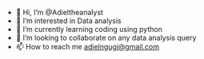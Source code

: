 - 👋 Hi, I’m @Adieltheanalyst
- 👀 I’m interested in Data analysis 
- 🌱 I’m currently learning coding using  python
- 💞️ I’m looking to collaborate on any data analysis query
- 📫 How to reach me adielngugi@gmail.com

<!---
Adieltheanalyst/Adieltheanalyst is a ✨ special ✨ repository because its `README.md` (this file) appears on your GitHub profile.
You can click the Preview link to take a look at your changes.
--->
